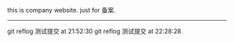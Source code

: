 this is company website.
just for 备案.

------
git reflog 测试提交 at 21:52:30
git reflog 测试提交 at 22:28:28
